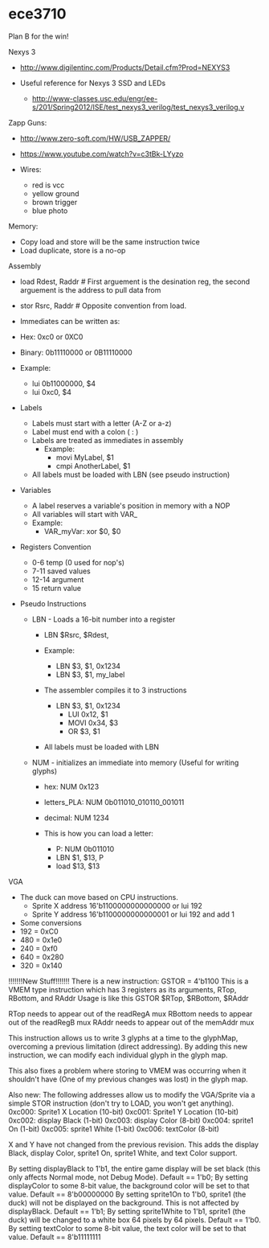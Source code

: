 ece3710
=======

Plan B for the win!

Nexys 3
  * http://www.digilentinc.com/Products/Detail.cfm?Prod=NEXYS3

  * Useful reference for Nexys 3 SSD and LEDs
    * http://www-classes.usc.edu/engr/ee-s/201/Spring2012/ISE/test_nexys3_verilog/test_nexys3_verilog.v


Zapp Guns:
  * http://www.zero-soft.com/HW/USB_ZAPPER/
  * https://www.youtube.com/watch?v=c3tBk-LYyzo

  * Wires:
     * red is vcc
     * yellow ground
     * brown trigger
     * blue photo

Memory:
  * Copy load and store will be the same instruction twice
  * Load duplicate, store is a no-op


Assembly
 * load Rdest, Raddr # First arguement is the desination reg, the second arguement is the address to pull data from
 * stor Rsrc, Raddr  # Opposite convention from load.
 * Immediates can be written as:
  * Hex: 0xc0 or 0XC0 
  * Binary: 0b11110000 or 0B11110000 

  * Example:
    * lui 0b11000000, $4
    * lui 0xc0, $4
 * Labels
   * Labels must start with a letter (A-Z or a-z) 
   * Label must end with a colon ( : ) 
   * Labels are treated as immediates in assembly
     * Example:
        * movi MyLabel, $1 
        * cmpi AnotherLabel, $1
   * All labels must be loaded with LBN (see pseudo instruction)
 * Variables
   * A label reserves a variable's position in memory with a NOP
   * All variables will start with VAR_
   * Example:
     * VAR_myVar: xor $0, $0

 * Registers Convention
   * 0-6 temp (0 used for nop's)
   * 7-11 saved values
   * 12-14 argument
   * 15 return value
 * Pseudo Instructions
   * LBN - Loads a 16-bit number into a register
     * LBN $Rsrc, $Rdest, <immediate value>

     * Example:
        * LBN $3, $1, 0x1234
        * LBN $3, $1, my_label

     * The assembler compiles it to 3 instructions
       * LBN $3, $1, 0x1234
           * LUI 0x12, $1
           * MOVI 0x34, $3
           * OR $3, $1
     * All labels must be loaded with LBN
   
   * NUM - initializes an immediate into memory (Useful for writing glyphs)

      * hex:             NUM 0x123
      * letters_PLA: NUM 0b011010_010110_001011
      * decimal:       NUM 1234

      * This is how you can load a letter:
        * P: NUM 0b011010
        * LBN $1, $13,  P
        * load $13, $13 
 
VGA
 * The duck can move based on CPU instructions. 
   * Sprite X address 16'b1100000000000000 or lui 192
   * Sprite Y address 16'b1100000000000001 or lui 192 and add 1
 * Some conversions
  * 192 = 0xC0 
  * 480 = 0x1e0
  * 240 = 0xf0
  * 640 = 0x280
  * 320 = 0x140

!!!!!!!New Stuff!!!!!!!
There is a new instruction: GSTOR = 4'b1100
This is a VMEM type instruction which has 3 registers as its arguments, RTop, RBottom, and RAddr
Usage is like this
GSTOR $RTop, $RBottom, $RAddr

RTop needs to appear out of the readRegA mux
RBottom needs to appear out of the readRegB mux
RAddr needs to appear out of the memAddr mux

This instruction allows us to write 3 glyphs at a time to the glyphMap, overcoming a previous limitation (direct addressing).  By adding this new instruction, we can modify each individual glyph in the glyph map.

This also fixes a problem where storing to VMEM was occurring when it shouldn't have (One of my previous changes was lost) in the glyph map.

Also new:
The following addresses allow us to modify the VGA/Sprite via a simple STOR instruction (don't try to LOAD, you won't get anything).
0xc000: Sprite1 X Location (10-bit)
0xc001: Sprite1 Y Location (10-bit)
0xc002: display Black (1-bit)
0xc003: display Color (8-bit)
0xc004: sprite1 On (1-bit)
0xc005: sprite1 White (1-bit)
0xc006: textColor (8-bit)

X and Y have not changed from the previous revision.  This adds the display Black, display Color, sprite1 On, sprite1 White, and text Color support.

By setting displayBlack to 1'b1, the entire game display will be set black (this only affects Normal mode, not Debug Mode). Default == 1'b0;
By setting displayColor to some 8-bit value, the background color will be set to that value. Default == 8'b00000000
By setting sprite1On to 1'b0, sprite1 (the duck) will not be displayed on the background.  This is not affected by displayBlack.  Default == 1'b1;
By setting sprite1White to 1'b1, sprite1 (the duck) will be changed to a white box 64 pixels by 64 pixels.  Default == 1'b0.
By setting textColor to some 8-bit value, the text color will be set to that value.  Default == 8'b11111111
